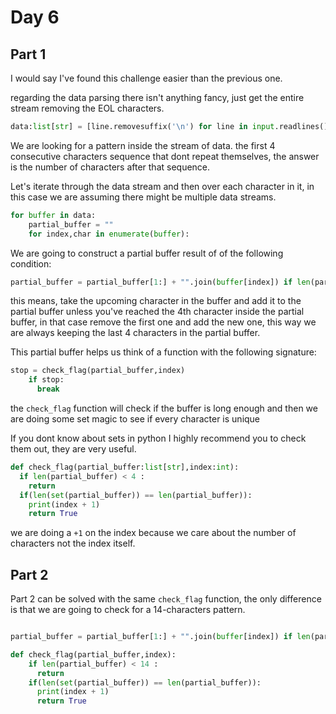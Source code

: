 # Day 6

## Part 1

I would say I've found this challenge easier than the previous one.

regarding the data parsing there isn't anything fancy, just get the entire stream removing the EOL characters.

```python
data:list[str] = [line.removesuffix('\n') for line in input.readlines()]
```

We are looking for a pattern inside the stream of data. the first 4 consecutive characters sequence that dont repeat themselves, the answer is the number of characters after that sequence.

Let's iterate through the data stream and then over each character in it, in this case we are assuming there might be multiple data streams.

```python
for buffer in data:
    partial_buffer = ""
    for index,char in enumerate(buffer):
```

We are going to construct a partial buffer result of of the following condition:
  
  ```python
  partial_buffer = partial_buffer[1:] + "".join(buffer[index]) if len(partial_buffer) % 4 == 0 else partial_buffer + "".join(buffer[index])
  ```
this means, take the upcoming character in the buffer and add it to the partial buffer unless you've reached the 4th character inside the partial buffer, in that case remove the first one and add the new one, this way we are always keeping the last 4 characters in the partial buffer.

This partial buffer helps us think of a function with the following signature:
  
  ```python
  stop = check_flag(partial_buffer,index)
      if stop:
        break
  ```
the ````check_flag```` function  will check if the buffer is long enough and then we are doing some set magic to see if every character is unique

If you dont know about sets in python I highly recommend you to check them out, they are very useful.

```python
def check_flag(partial_buffer:list[str],index:int):
  if len(partial_buffer) < 4 :
    return 
  if(len(set(partial_buffer)) == len(partial_buffer)):
    print(index + 1)
    return True 
```

we are doing a ````+1```` on the index because we care about the number of characters not the index itself.

## Part 2 

Part 2 can be solved with the same ````check_flag```` function, the only difference is that we are going to check for a 14-characters pattern.

```python

partial_buffer = partial_buffer[1:] + "".join(buffer[index]) if len(partial_buffer) % 14 == 0 else partial_buffer + "".join(buffer[index])

def check_flag(partial_buffer,index):
    if len(partial_buffer) < 14 :
      return 
    if(len(set(partial_buffer)) == len(partial_buffer)):
      print(index + 1)
      return True
```
